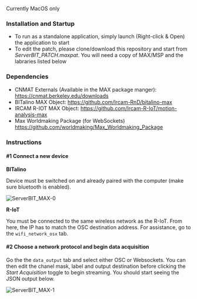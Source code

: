 Currently MacOS only

### Installation and Startup
- To run as a standalone application, simply launch (Right-click & Open) the application to start
- To edit the patch, please clone/download this repository and start from *ServerBIT_PATCH.maxpat*. You will need a copy of MAX/MSP and the labraries listed below

### Dependencies
- CNMAT  Externals (Available in the MAX package manger): https://cnmat.berkeley.edu/downloads
- BITalino MAX Object: https://github.com/Ircam-RnD/bitalino-max
- IRCAM R-IOT MAX Object: https://github.com/Ircam-R-IoT/motion-analysis-max
- Max Worldmaking Package (for WebSockets) https://github.com/worldmaking/Max_Worldmaking_Package

### Instructions
#### #1 Connect a new device
**BITalino**

Device must be switched on and already paired with the computer (make sure bluetooth is enabled).

![ServerBIT_MAX-0](https://user-images.githubusercontent.com/9369774/61723051-4c00d000-ad63-11e9-9ec9-4015c4236a1c.gif)

**R-IoT**

You must be connected to the same wireless network as the R-IoT. From here, the IP has to match the OSC destination address. For assistance, go to the `wifi_network_osx` tab.

#### #2 Choose a network protocol and begin data acquisition
Go the the `data_output` tab and select either OSC or Websockets. You can then edit the chanel mask, label and output destination before clicking the *Start Acquisition* toggle to begin streaming. You should start seeing the JSON output below.

![ServerBIT_MAX-1](https://user-images.githubusercontent.com/9369774/61723057-4efbc080-ad63-11e9-972c-e9c20910cf1d.gif)
